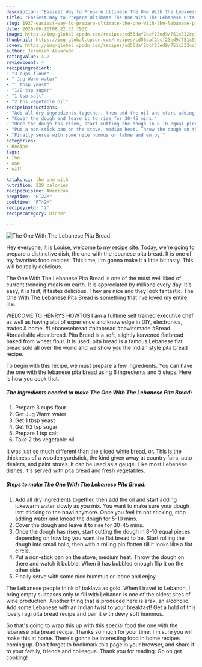 ```yaml
---
description: "Easiest Way to Prepare Ultimate The One With The Lebanese Pita Bread"
title: "Easiest Way to Prepare Ultimate The One With The Lebanese Pita Bread"
slug: 1937-easiest-way-to-prepare-ultimate-the-one-with-the-lebanese-pita-bread
date: 2020-06-16T08:22:33.793Z
image: https://img-global.cpcdn.com/recipes/cd56daf2bcf23ed9/751x532cq70/the-one-with-the-lebanese-pita-bread-recipe-main-photo.jpg
thumbnail: https://img-global.cpcdn.com/recipes/cd56daf2bcf23ed9/751x532cq70/the-one-with-the-lebanese-pita-bread-recipe-main-photo.jpg
cover: https://img-global.cpcdn.com/recipes/cd56daf2bcf23ed9/751x532cq70/the-one-with-the-lebanese-pita-bread-recipe-main-photo.jpg
author: Jeremiah Alvarado
ratingvalue: 4.7
reviewcount: 4
recipeingredient:
- "3 cups flour"
- " Jug Warm water"
- "1 tbsp yeast"
- "1/2 tsp sugar"
- "1 tsp salt"
- "2 tbs vegetable oil"
recipeinstructions:
- "Add all dry ingredients together, then add the oil and start adding lukewarm water slowly as you mix. You want to make sure your dough isnt sticking to the bowl anymore. Once you feel its not sticking, stop adding water and knead the dough for 5-10 mins."
- "Cover the dough and leave it to rise for 30-45 mins."
- "Once the dough has risen, start cutting the dough in 8-10 equal pieces depending on how big you want the flat bread to be. Start rolling the dough into small balls, then with a rolling pin flatten till it looks like a flat circle."
- "Put a non-stick pan on the stove, medium heat. Throw the dough on there and watch it bubble. When it has bubbled enough flip it on the other side"
- "Finally serve with some nice hummus or labne and enjoy."
categories:
- Recipe
tags:
- the
- one
- with

katakunci: the one with 
nutrition: 228 calories
recipecuisine: American
preptime: "PT22M"
cooktime: "PT42M"
recipeyield: "2"
recipecategory: Dinner

---
```



![The One With The Lebanese Pita Bread](https://img-global.cpcdn.com/recipes/cd56daf2bcf23ed9/751x532cq70/the-one-with-the-lebanese-pita-bread-recipe-main-photo.jpg)

Hey everyone, it is Louise, welcome to my recipe site. Today, we're going to prepare a distinctive dish, the one with the lebanese pita bread. It is one of my favorites food recipes. This time, I'm gonna make it a little bit tasty. This will be really delicious.

The One With The Lebanese Pita Bread is one of the most well liked of current trending meals on earth. It is appreciated by millions every day. It's easy, it is fast, it tastes delicious. They are nice and they look fantastic. The One With The Lebanese Pita Bread is something that I've loved my entire life.

WELCOME TO HENRYS HOWTOS I am a fulltime self trained executive chef as well as having alot of experience and knowledge in DIY, electronics, trades &amp; home. #Lebanesebread #pitabread #howitsmade #Bread #breadislife #bestbread. Pita Bread is a soft, slightly leavened flatbread baked from wheat flour. It is used. pita bread is a famous Lebanese flat bread sold all over the world and we show you the Indian style pita bread recipe.


To begin with this recipe, we must prepare a few ingredients. You can have the one with the lebanese pita bread using 6 ingredients and 5 steps. Here is how you cook that.

<!--inarticleads1-->

##### The ingredients needed to make The One With The Lebanese Pita Bread:

1. Prepare 3 cups flour
1. Get  Jug Warm water
1. Get 1 tbsp yeast
1. Get 1/2 tsp sugar
1. Prepare 1 tsp salt
1. Take 2 tbs vegetable oil


It was just so much different than the sliced white bread, or. This is the thickness of a wooden yardstick, the kind given away at country fairs, auto dealers, and paint stores. It can be used as a gauge. Like most Lebanese dishes, it&#39;s served with pita bread and fresh vegetables. 

<!--inarticleads2-->

##### Steps to make The One With The Lebanese Pita Bread:

1. Add all dry ingredients together, then add the oil and start adding lukewarm water slowly as you mix. You want to make sure your dough isnt sticking to the bowl anymore. Once you feel its not sticking, stop adding water and knead the dough for 5-10 mins.
1. Cover the dough and leave it to rise for 30-45 mins.
1. Once the dough has risen, start cutting the dough in 8-10 equal pieces depending on how big you want the flat bread to be. Start rolling the dough into small balls, then with a rolling pin flatten till it looks like a flat circle.
1. Put a non-stick pan on the stove, medium heat. Throw the dough on there and watch it bubble. When it has bubbled enough flip it on the other side
1. Finally serve with some nice hummus or labne and enjoy.


The Lebanese people think of baklava as gold. When I travel to Lebanon, I bring empty suitcases only to fill with Lebanon is one of the oldest sites of wine production. Another thing that is produced here is arak, an alcoholic. Add some Lebanese with an Indian twist to your breakfast! Get a hold of this lovely ragi pita bread recipe and pair it with dewy soft hummus. 

So that's going to wrap this up with this special food the one with the lebanese pita bread recipe. Thanks so much for your time. I'm sure you will make this at home. There's gonna be interesting food in home recipes coming up. Don't forget to bookmark this page in your browser, and share it to your family, friends and colleague. Thank you for reading. Go on get cooking!

